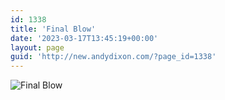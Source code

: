 ```yaml
---
id: 1338
title: 'Final Blow'
date: '2023-03-17T13:45:19+00:00'
layout: page
guid: 'http://new.andydixon.com/?page_id=1338'
---
```


![Final Blow](https://i0.wp.com/assets.g8x2.ldn.idrivee2-23.com/posters/Final%20Blow%2001.jpg?w=1200&ssl=1 "Final Blow")